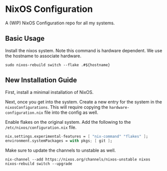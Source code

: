 # NixOS Configuration

A (WIP) NixOS Configuration repo for all my systems.

## Basic Usage

Install the nixos system. Note this command is hardware dependent. We use the
hostname to associate hardware.

```shell
sudo nixos-rebuild switch --flake .#${hostname}
```

## New Installation Guide

First, install a minimal installation of NixOS.

Next, once you get into the system. Create a new entry for the system in the
`nixosConfigurations`. This will require copying the
`hardware-configuration.nix` file into the config as well.

Enable flakes on the original system. Add the following to the
`/etc/nixos/configuration.nix` file.

```nix
nix.settings.experimental-features = [ "nix-command" "flakes" ];
environment.systemPackages = with pkgs; [ git ];
```

Make sure to update the channels to unstable as well.

```shell
nix-channel --add https://nixos.org/channels/nixos-unstable nixos
nixos-rebuild switch --upgrade
```
